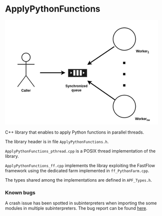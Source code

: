 # ApplyPythonFunctions

![Parallel architecture of the implementation based on POSIX threads.](pthread_parallel_architecture.png)

C++ library that enables to apply Python functions in parallel threads.

The library header is in file `ApplyPythonFunctions.h`.

`ApplyPythonFunctions_pthread.cpp` is a POSIX thread implementation of the library.

`ApplyPythonFunctions_ff.cpp` implements the libray exploiting the FastFlow framework using the dedicated farm implemented in `ff_PythonFarm.cpp`.

The types shared among the implementations are defined in `APF_Types.h`.

### Known bugs

A crash issue has been spotted in subinterpreters when importing the some modules in multiple subinterpreters. The bug report can be found [here](https://github.com/python/cpython/issues/116524).
